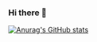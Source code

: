 ### Hi there 👋

[![Anurag's GitHub stats](https://github-readme-stats.vercel.app/api?username=xcxcxz&count_private=true&include_all_commits=true)](https://github.com/anuraghazra/github-readme-stats)

<!--
**xcxcxz/xcxcxz** is a ✨ _special_ ✨ repository because its `README.md` (this file) appears on your GitHub profile.

Here are some ideas to get you started:

- 🔭 I’m currently working on ...
- 🌱 I’m currently learning ...
- 👯 I’m looking to collaborate on ...
- 🤔 I’m looking for help with ...
- 💬 Ask me about ...
- 📫 How to reach me: ...
- 😄 Pronouns: ...
- ⚡ Fun fact: ...
-->
